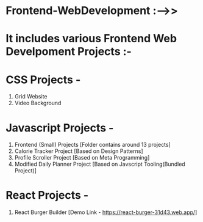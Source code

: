 # Frontend-WebDevelopment :-->>

# It includes various Frontend Web Develpoment Projects :-

# CSS Projects -

1. Grid Website
2. Video Background

# Javascript Projects -

1. Frontend (Small) Projects [Folder contains around 13 projects]
2. Calorie Tracker Project [Based on Design Patterns]
3. Profile Scroller Project [Based on Meta Programming]
4. Modified Daily Planner Project [Based on Javscript Tooling(Bundled Project)]

# React Projects -

1. React Burger Builder [Demo Link - https://react-burger-31d43.web.app/]

